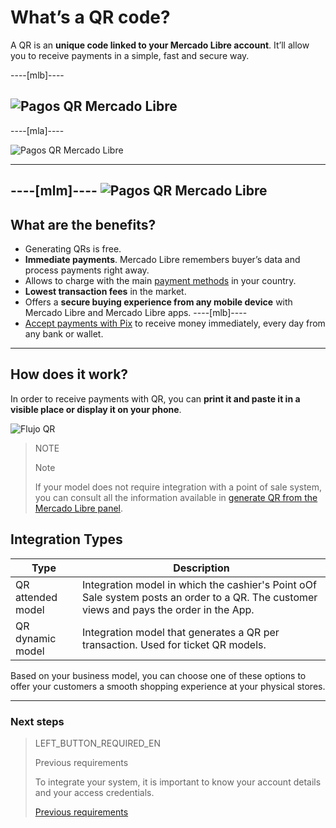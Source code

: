 # What’s a QR code?

A QR is an **unique code linked to your Mercado Libre account**. It’ll allow you to receive payments in a simple, fast and secure way.

----[mlb]----

![Pagos QR Mercado Libre](/images/mobile/qr_mla2.es.png)
------------
----[mla]----

![Pagos QR Mercado Libre](/images/mobile/qr_mla2.es.png)

------------
----[mlm]----
![Pagos QR Mercado Libre](/images/mobile/qr_mla2.es.png)
------------

## What are the benefits?

* Generating QRs is free.
* **Immediate payments**. Mercado Libre remembers buyer’s data and process payments right away.
* Allows to charge with the main [payment methods](https://www.mercadopago.com.ar/ayuda/medios-de-pago-cuotas-promociones_264) in your country. 
* **Lowest transaction fees** in the market.
* Offers a **secure buying experience from any mobile device** with Mercado Libre and Mercado Libre apps.
----[mlb]----
* [Accept payments with Pix](https://www.mercadopago.com.br/pix) to receive money immediately, every day from any bank or wallet.
------------

## How does it work?

In order to receive payments with QR, you can **print it and paste it in a visible place or display it on your phone**.

![Flujo QR](/images/mobile/qr_flujo.en.png)

<span></span>
> NOTE
>
> Note
>
> If your model does not require integration with a point of sale system, you can consult all the information available in [generate QR from the Mercado Libre panel](https://www.mercadopago[FAKER][URL][DOMAIN]/developers/en/guides/in-person-payments/qr-code/integrations-front).

## Integration Types

| Type | Description |
| --- | --- |
| QR attended model | Integration model in which the cashier's Point oOf Sale system posts an order to a QR. The customer views and pays the order in the App.  |
| QR dynamic model  | Integration model that generates a QR per transaction. Used for ticket QR models.  |

Based on your business model, you can choose one of these options to offer your customers a smooth shopping experience at your physical stores.

---
### Next steps

> LEFT_BUTTON_REQUIRED_EN
>
> Previous requirements
>
>  To integrate your system, it is important to know your account details and your access credentials.
>
> [Previous requirements](https://www.mercadopago[FAKER][URL][DOMAIN]/developers/en/guides/in-person-payments/qr-code/pre-requisites)
